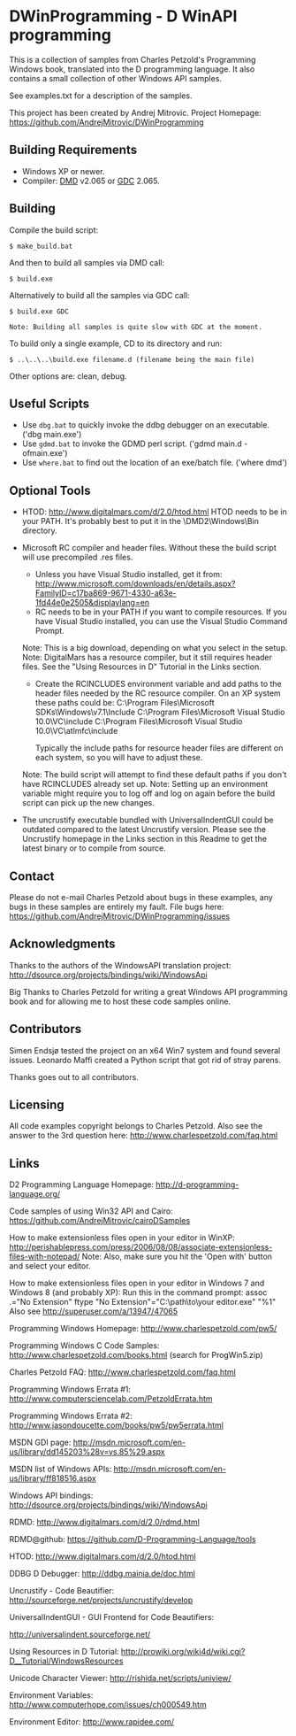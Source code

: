 # DWinProgramming - D WinAPI programming
This is a collection of samples from Charles Petzold's Programming Windows book,
translated into the D programming language. It also contains a small collection
of other Windows API samples.

See examples.txt for a description of the samples.

This project has been created by Andrej Mitrovic.
Project Homepage: https://github.com/AndrejMitrovic/DWinProgramming

## Building Requirements
- Windows XP or newer.
- Compiler: [DMD] v2.065 or [GDC] 2.065.

[DMD]: http://dlang.org/download.html
[GDC]: http://gdcproject.org/downloads/

## Building

Compile the build script:

    $ make_build.bat

And then to build all samples via DMD call:

    $ build.exe

Alternatively to build all the samples via GDC call:

    $ build.exe GDC

    Note: Building all samples is quite slow with GDC at the moment.

To build only a single example, CD to its directory and run:

    $ ..\..\..\build.exe filename.d (filename being the main file)

Other options are: clean, debug.

## Useful Scripts
- Use `dbg.bat` to quickly invoke the ddbg debugger on an executable. ('dbg main.exe')
- Use `gdmd.bat` to invoke the GDMD perl script. ('gdmd main.d -ofmain.exe')
- Use `where.bat` to find out the location of an exe/batch file. ('where dmd')

## Optional Tools
- HTOD: http://www.digitalmars.com/d/2.0/htod.html
    HTOD needs to be in your PATH. It's probably best to put it in the \DMD2\Windows\Bin
    directory.

- Microsoft RC compiler and header files. Without these the build script will use
  precompiled .res files.
    - Unless you have Visual Studio installed, get it from:
    http://www.microsoft.com/downloads/en/details.aspx?FamilyID=c17ba869-9671-4330-a63e-1fd44e0e2505&displaylang=en
    - RC needs to be in your PATH if you want to compile resources. If you have Visual Studio installed, you can use the Visual Studio Command Prompt.

    Note: This is a big download, depending on what you select in the setup.
    Note: DigitalMars has a resource compiler, but it still requires header files.
          See the "Using Resources in D" Tutorial in the Links section.

    - Create the RCINCLUDES environment variable and add paths to the header files needed
      by the RC resource compiler.
      On an XP system these paths could be:
        C:\Program Files\Microsoft SDKs\Windows\v7.1\Include
        C:\Program Files\Microsoft Visual Studio 10.0\VC\include
        C:\Program Files\Microsoft Visual Studio 10.0\VC\atlmfc\include

      Typically the include paths for resource header files are different on each system,
      so you will have to adjust these.

    Note: The build script will attempt to find these default paths if you don't have
          RCINCLUDES already set up.
    Note: Setting up an environment variable might require you to log off and log on
          again before the build script can pick up the new changes.

- The uncrustify executable bundled with UniversalIndentGUI could be outdated compared to
  the latest Uncrustify version.
  Please see the Uncrustify homepage in the Links section in this Readme to get the
  latest binary or to compile from source.

## Contact
Please do not e-mail Charles Petzold about bugs in these examples,
any bugs in these samples are entirely my fault.
File bugs here: https://github.com/AndrejMitrovic/DWinProgramming/issues

## Acknowledgments
Thanks to the authors of the WindowsAPI translation project:
http://dsource.org/projects/bindings/wiki/WindowsApi

Big Thanks to Charles Petzold for writing a great Windows API programming book and
for allowing me to host these code samples online.

## Contributors
Simen Endsjø tested the project on an x64 Win7 system and found several issues.
Leonardo Maffi created a Python script that got rid of stray parens.

Thanks goes out to all contributors.

## Licensing
All code examples copyright belongs to Charles Petzold.
Also see the answer to the 3rd question here:
http://www.charlespetzold.com/faq.html

## Links
D2 Programming Language Homepage: http://d-programming-language.org/

Code samples of using Win32 API and Cairo: https://github.com/AndrejMitrovic/cairoDSamples

How to make extensionless files open in your editor in WinXP: http://perishablepress.com/press/2006/08/08/associate-extensionless-files-with-notepad/
    Note: Also, make sure you hit the 'Open with' button and select your editor.

How to make extensionless files open in your editor in Windows 7 and Windows 8 (and probably XP):
Run this in the command prompt:
    assoc .="No Extension"
    ftype "No Extension"="C:\path\to\your editor.exe" "%1"
Also see http://superuser.com/a/13947/47065

Programming Windows Homepage: http://www.charlespetzold.com/pw5/

Programming Windows C Code Samples: http://www.charlespetzold.com/books.html
(search for ProgWin5.zip)

Charles Petzold FAQ: http://www.charlespetzold.com/faq.html

Programming Windows Errata #1: http://www.computersciencelab.com/PetzoldErrata.htm

Programming Windows Errata #2: http://www.jasondoucette.com/books/pw5/pw5errata.html

MSDN GDI page: http://msdn.microsoft.com/en-us/library/dd145203%28v=vs.85%29.aspx

MSDN list of Windows APIs: http://msdn.microsoft.com/en-us/library/ff818516.aspx

Windows API bindings: http://dsource.org/projects/bindings/wiki/WindowsApi

RDMD: http://www.digitalmars.com/d/2.0/rdmd.html

RDMD@github: https://github.com/D-Programming-Language/tools

HTOD: http://www.digitalmars.com/d/2.0/htod.html

DDBG D Debugger: http://ddbg.mainia.de/doc.html

Uncrustify - Code Beautifier: http://sourceforge.net/projects/uncrustify/develop

UniversalIndentGUI - GUI Frontend for Code Beautifiers:

http://universalindent.sourceforge.net/

Using Resources in D Tutorial: http://prowiki.org/wiki4d/wiki.cgi?D__Tutorial/WindowsResources

Unicode Character Viewer: http://rishida.net/scripts/uniview/

Environment Variables: http://www.computerhope.com/issues/ch000549.htm

Environment Editor: http://www.rapidee.com/
